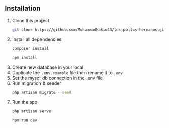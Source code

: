 ## Installation

1. Clone this project
    ```sh
    git clone https://github.com/MuhammadHakim33/los-pollos-hermanos.git
    ```
2. Install all dependencies
    ```sh
    composer install
    ```
    ```sh
    npm install
    ```
3. Create new database in your local
4. Duplicate the `.env.example` file then rename it to `.env`
5. Set the mysql db connection in the .env file
6. Run migration & seeder
    ```sh
    php artisan migrate --seed
    ```
7. Run the app
    ```sh
    php artisan serve
    ```
    ```sh
    npm run dev
    ```
